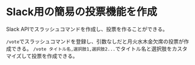 # Slack用の簡易の投票機能を作成

Slack APIでスラッシュコマンドを作成し、投票を作ることができる。

`/vote`でスラッシュコマンドを登録し、引数なしだと月火水木金欠席の投票が作成できる。
`/vote タイトル名,選択肢1,選択肢2...`でタイトル名と選択肢をカスタマイズして投票を作成できる。